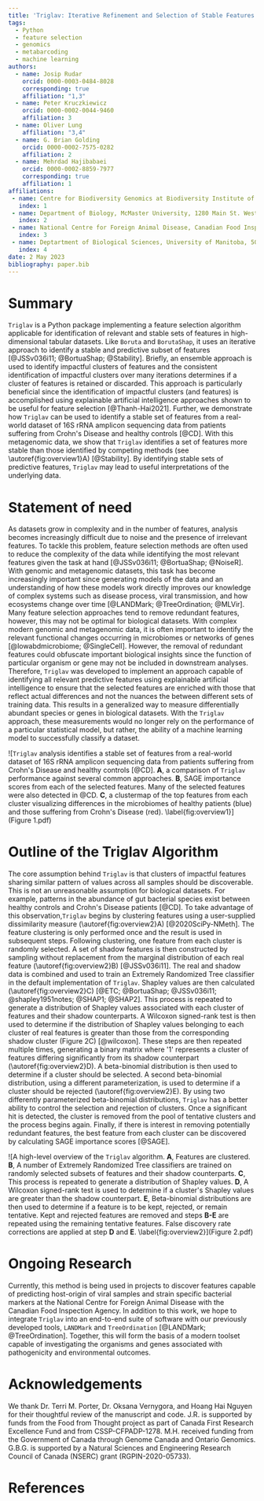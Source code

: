 ```yaml
---
title: 'Triglav: Iterative Refinement and Selection of Stable Features Using Shapley Values'
tags:
  - Python
  - feature selection
  - genomics
  - metabarcoding
  - machine learning
authors:
  - name: Josip Rudar
    orcid: 0000-0003-0484-8028
    corresponding: true
    affiliation: "1,3"
  - name: Peter Kruczkiewicz
    orcid: 0000-0002-0044-9460
    affiliation: 3
  - name: Oliver Lung
    affiliation: "3,4"
  - name: G. Brian Golding
    orcid: 0000-0002-7575-0282
    affiliation: 2
  - name: Mehrdad Hajibabaei
    orcid: 0000-0002-8859-7977
    corresponding: true
    affiliation: 1
affiliations:
 - name: Centre for Biodiversity Genomics at Biodiversity Institute of Ontario and Department of Integrative Biology, University of Guelph, 50 Stone Road East, Guelph, ON, N1G 2W1, Canada
   index: 1
 - name: Department of Biology, McMaster University, 1280 Main St. West, Hamilton, ON, L8S 4K1, Canada
   index: 2
 - name: National Centre for Foreign Animal Disease, Canadian Food Inspection Agency, Winnipeg, Manitoba, Canada
   index: 3
 - name: Deptartment of Biological Sciences, University of Manitoba, 50 Sifton Road, Winnipeg, Manitoba R3T 2N2 Canada.
   index: 4
date: 2 May 2023
bibliography: paper.bib
---
```


# Summary

`Triglav` is a Python package implementing a feature selection algorithm applicable for identification 
of relevant and stable sets of features in high-dimensional tabular datasets. Like `Boruta` and `BorutaShap`, it uses an iterative approach to 
identify a stable and predictive subset of features [@JSSv036i11; @BortuaShap; @Stability].
Briefly, an ensemble approach is used to identify impactful clusters of features and the consistent identification 
of impactful clusters over many iterations determines if a cluster of features is retained or discarded. 
This approach is particularly beneficial since the identification of impactful clusters (and features) is accomplished using explainable artificial 
intelligence approaches shown to be useful for feature selection [@Thanh-Hai2021]. 
Further, we demonstrate how `Triglav` can be used to identify a stable set of features from a real-world dataset of 16S rRNA amplicon sequencing data from patients 
suffering from Crohn's Disease and healthy controls [@CD]. 
With this metagenomic data, we show that `Triglav` identifies a set of features more stable than those identified by competing methods (see \autoref{fig:overview1}A) [@Stability]. 
By identifying stable sets of predictive features, `Triglav` may lead to useful interpretations of the underlying data.

# Statement of need

As datasets grow in complexity and in the number of features, analysis becomes increasingly difficult due to noise and the presence of irrelevant features.
To tackle this problem, feature selection methods are often used to reduce the complexity of the data while identifying the most relevant
features given the task at hand [@JSSv036i11; @BortuaShap; @NoiseR]. With genomic and metagenomic datasets, this task has become increasingly important since generating 
models of the data and an understanding of how these models work directly improves our knowledge of complex systems such as disease process, 
viral transmission, and how ecosystems change over time [@LANDMark; @TreeOrdination; @MLVir]. Many feature selection approaches tend to remove redundant features, however, 
this may not be optimal for biological datasets. With complex modern genomic and metagenomic data, it is often important to identify the 
relevant functional changes occurring in microbiomes or networks of genes [@lowabdmicrobiome; @SingleCell]. However, the removal of redundant 
features could obfuscate important biological insights since the function of particular organism or gene may not be included in downstream analyses. 
Therefore, `Triglav` was developed to implement an approach capable of identifying all relevant predictive features using explainable artificial
intelligence to ensure that the selected features are enriched with those that reflect actual differences and not the nuances the between different sets of training data. 
This results in a generalized way to measure differentially abundant species or genes in biological datasets. 
With the `Triglav` approach, these measurements would no longer rely on the performance of a particular statistical model, but rather, the ability of a 
machine learning model to successfully classify a dataset.

![`Triglav` analysis identifies a stable set of features from a real-world dataset of 16S rRNA amplicon sequencing data from patients suffering from Crohn's Disease and healthy controls [@CD].
**A**, a comparison of `Triglav` performance against several common approaches.
**B**, SAGE importance scores from each of the selected features.
Many of the selected features were also detected in @CD.
**C**, a clustermap of the top features from each cluster visualizing differences in the microbiomes of healthy patients (blue) and those suffering from Crohn's Disease (red).
\label{fig:overview1}](Figure 1.pdf)

# Outline of the Triglav Algorithm

The core assumption behind `Triglav` is that clusters of impactful features sharing similar pattern of values across all samples should be discoverable. 
This is not an unreasonable assumption for biological datasets. For example, patterns in the abundance of gut bacterial species exist between healthy controls and Crohn's Disease patients [@CD].
To take advantage of this observation,`Triglav` begins by clustering features using a user-supplied dissimilarity measure (\autoref{fig:overview2}A) [@2020SciPy-NMeth]. The feature clustering
is only performed once and the result is used in subsequent steps.
Following clustering, one feature from each cluster is randomly selected. A set of shadow features is then constructed by sampling without replacement from the marginal distribution of each real feature (\autoref{fig:overview2}B) [@JSSv036i11].
The real and shadow data is combined and used to train an Extremely Randomized Tree classifier in the default implementation of `Triglav`. Shapley values are then calculated (\autoref{fig:overview2}C) [@ETC; @BortuaShap; @JSSv036i11; @shapley1951notes; @SHAP1; @SHAP2]. 
This process is repeated to generate a distribution of Shapley values associated with each cluster of features and their shadow counterparts.
A Wilcoxon signed-rank test is then used to determine if the distribution of Shapley values belonging to each cluster of real features is greater than those from the corresponding shadow cluster (Figure 2C) [@wilcoxon]. 
These steps are then repeated multiple times, generating a binary matrix where '1' represents a cluster of features differing significantly from its shadow counterpart (\autoref{fig:overview2}D).
A beta-binomial distribution is then used to determine if a cluster should be selected. A second beta-binomial distribution,
using a different parameterization, is used to determine if a cluster should be rejected (\autoref{fig:overview2}E).
By using two differently parameterized beta-binomial distributions, `Triglav` has a better ability to control the selection and rejection of clusters. Once a significant hit is detected, the cluster is removed from the pool of tentative clusters
and the process begins again. Finally, if there is interest in removing potentially redundant features, the best feature from each cluster can be discovered by calculating SAGE importance scores [@SAGE]. 

![A high-level overview of the `Triglav` algorithm. 
**A**, Features are clustered.
**B**, A number of Extremely Randomized Tree classifiers are trained on randomly selected subsets of features and their shadow counterparts.
**C**, This process is repeated to generate a distribution of Shapley values. 
**D**, A Wilcoxon signed-rank test is used to determine if a cluster's Shapley values are greater than the shadow counterpart. 
**E**, Beta-binomial distributions are then used to determine if a feature is to be kept, rejected, or remain tentative. 
Kept and rejected features are removed and steps **B-E** are repeated using the remaining tentative features. 
False discovery rate corrections are applied at step **D** and **E**.
\label{fig:overview2}](Figure 2.pdf)

# Ongoing Research

Currently, this method is being used in projects to discover features capable of predicting host-origin of viral samples and strain
specific bacterial markers at the National Centre for Foreign Animal Disease with the Canadian Food Inspection Agency. In addition 
to this work, we hope to integrate `Triglav` into an end-to-end suite of software with our previously developed tools, `LANDMark` and 
`TreeOrdination` [@LANDMark; @TreeOrdination]. Together, this will form the basis of a modern toolset capable of investigating
the organisms and genes associated with pathogenicity and environmental outcomes.

# Acknowledgements

We thank Dr. Terri M. Porter, Dr. Oksana Vernygora, and Hoang Hai Nguyen for their thoughtful review of the manuscript and code.
J.R. is supported by funds from the Food from Thought project as part of Canada First Research Excellence Fund and from CSSP-CFPADP-1278. 
M.H. received funding from the Government of Canada through Genome Canada and Ontario Genomics. G.B.G. is supported by a Natural 
Sciences and Engineering Research Council of Canada (NSERC) grant (RGPIN-2020-05733).

# References